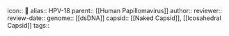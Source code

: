 icon:: 🦠
alias:: HPV-18
parent:: [[Human Papillomavirus]] 
author::
reviewer::
review-date::
genome:: [[dsDNA]]
capsid:: [[Naked Capsid]], [[Icosahedral Capsid]] 
tags::
